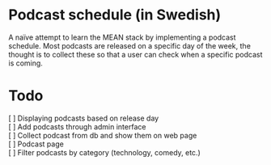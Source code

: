 # Podcast schedule (in Swedish)
A naïve attempt to learn the MEAN stack by implementing a podcast schedule.
Most podcasts are released on a specific day of the week, the thought is to collect these so that a user can check when a specific podcast is coming.

# Todo
[ ] Displaying podcasts based on release day  
  [ ] Add podcasts through admin interface  
  [ ] Collect podcast from db and show them on web page  
  [ ] Podcast page  
[ ] Filter podcasts by category (technology, comedy, etc.)  

